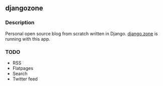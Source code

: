 ## djangozone


### Description

Personal open source blog from scratch written in Django. [django.zone](http://django.zone) is running with this app.


### TODO

- RSS
- Flatpages
- Search
- Twitter feed
